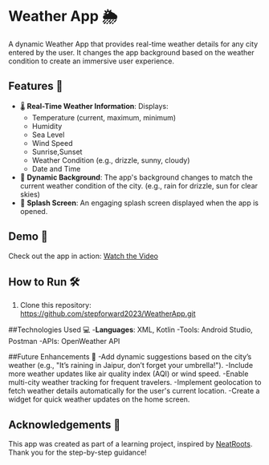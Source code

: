 # Weather App 🌦️

A dynamic Weather App that provides real-time weather details for any city entered by the user. It changes the app background based on the weather condition to create an immersive user experience.

## Features 🚀
- 🌡️ **Real-Time Weather Information**: Displays:
  - Temperature (current, maximum, minimum)
  - Humidity
  - Sea Level
  - Wind Speed
  - Sunrise,Sunset
  - Weather Condition (e.g., drizzle, sunny, cloudy)
  - Date and Time
- 🎨 **Dynamic Background**: The app's background changes to match the current weather condition of the city. (e.g., rain for drizzle, sun for clear skies)
- 🌟 **Splash Screen**: An engaging splash screen displayed when the app is opened.

## Demo 📸
Check out the app in action: [Watch the Video](https://drive.google.com/file/d/1IHJqX8Z4DoVn2wcB-Q5me0vEhqw1Maou/view?usp=sharing)


## How to Run 🛠️
1. Clone this repository:
   https://github.com/stepforward2023/WeatherApp.git

##Technologies Used 💻
-**Languages**: XML, Kotlin
-Tools: Android Studio, Postman
-APIs: OpenWeather API

##Future Enhancements 📝
-Add dynamic suggestions based on the city’s weather (e.g., "It’s raining in Jaipur, don’t forget your umbrella!").
-Include more weather updates like air quality index (AQI) or wind speed.
-Enable multi-city weather tracking for frequent travelers.
-Implement geolocation to fetch weather details automatically for the user's current location.
-Create a widget for quick weather updates on the home screen.

## Acknowledgements 🙌
This app was created as part of a learning project, inspired by [NeatRoots](https://www.youtube.com/@NeatRoots). Thank you for the step-by-step guidance!



